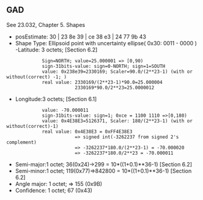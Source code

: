 ## GAD
See 23.032, Chapter 5. Shapes
- posEstimate: 30 | 23 8e 39 | ce 38 e3 | 24 77 9b 43
- Shape Type: Ellipsoid point with uncertainty ellipse( 0x30: 0011 - 0000 )
-Latitude: 3 octets; [Section 6.2]
```
             Sign=NORTH; value=25.000001 => [0,90)
             sign-31bits-value: sign=0-NORTH; sign=1=SOUTH
             value: 0x238e39=2330169; Scaler=90.0/(2**23-1) (with or without(correct) -1; )
             real value: 2330169/(2**23-1)*90.0=25.000004
                         2330169*90.0/2**23=25.0000012
```                         
- Longitude:3 octets; [Section 6.1]
```
             value: -70.000011 
             sign-31bits-value: sign=1; 0xce = 1100 1110 =>[0,180)
             value: 0x4E38E3=5126371, Scaler: 180/(2**23-1) (with or without(correct)-1)
             real value: 0x4E38E3 = 0xFF4E38E3
                         => signed int(-3262237 from signed 2's complement)
                         => -3262237*180.0/(2**23-1) = -70.000020
                         => -3262237*180.0/2**23 = -70.000011
```                         
- Semi-major:1 octet; 36(0x24)->299 = 10*((1+0.1)**36-1)      [Section 6.2]
- Semi-minor:1 octet; 119(0x77)=>842800  = 10*((1+0.1)**36-1) [Section 6.2]
- Angle major: 1 octet; => 155 (0x9B)
- Confidence:  1 octet; 67 (0x43)
